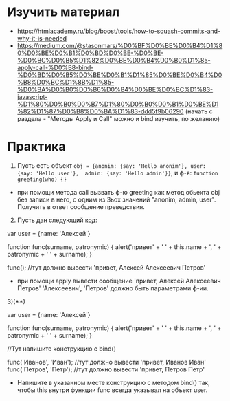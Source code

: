 ﻿# Изучить материал
* https://htmlacademy.ru/blog/boost/tools/how-to-squash-commits-and-why-it-is-needed
* https://medium.com/@stasonmars/%D0%BF%D0%BE%D0%B4%D1%80%D0%BE%D0%B1%D0%BD%D0%BE-%D0%BE-%D0%BC%D0%B5%D1%82%D0%BE%D0%B4%D0%B0%D1%85-apply-call-%D0%B8-bind-%D0%BD%D0%B5%D0%BE%D0%B1%D1%85%D0%BE%D0%B4%D0%B8%D0%BC%D1%8B%D1%85-%D0%BA%D0%B0%D0%B6%D0%B4%D0%BE%D0%BC%D1%83-javascript-%D1%80%D0%B0%D0%B7%D1%80%D0%B0%D0%B1%D0%BE%D1%82%D1%87%D0%B8%D0%BA%D1%83-ddd5f9b06290 (начать с раздела - "Методы Apply и Call" можно и bind изучить, по желанию)



# Практика

1) Пусть есть объект `obj = {anonim: {say: 'Hello anonim'}, user: {say: 'Hello user'},  admin: {say: 'Hello admin'}}`, и ф-я: `function greeting(who) {}`

* при помощи метода call вызвать ф-ю greeting как метод обьекта obj без записи в него, с одним из 3ьох значений "anonim, admin, user". Получить в ответ сообщение преведствия.

2) Пусть дан следующий код:


var user = {name: 'Алексей'}

function func(surname, patronymic) {
	alert('привет' + ' ' + this.name + ', ' + patronymic + ' ' + surname);
}

func(); //тут должно вывести 'привет, Алексей Алексеевич Петров'

* при помощи apply вывести сообщение 'привет, Алексей Алексеевич Петров'
'Алексеевич', 'Петров' должно быть параметрами ф-ии.

3)(**) 

var user = {name: 'Алексей'}

function func(surname, patronymic) {
		alert('привет' + ' ' + this.name + ', ' + patronymic + ' ' + surname);
}

//Тут напишите конструкцию с bind()

func('Иванов', 'Иван'); //тут должно вывести 'привет, Иванов Иван'
func('Петров', 'Петр'); //тут должно вывести 'привет, Петров Петр'

* Напишите в указанном месте конструкцию с методом bind() так, чтобы this внутри функции func всегда указывал на объект user.